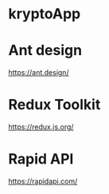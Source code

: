 # kryptoApp


# Ant design 
https://ant.design/

# Redux Toolkit 
https://redux.js.org/

# Rapid API 
https://rapidapi.com/
